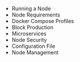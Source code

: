 - Running a Node
- Node Requirements
- Docker Compose Profiles
- Block Production
- Microservices
- Node Security
- Configuration File
- Node Management
